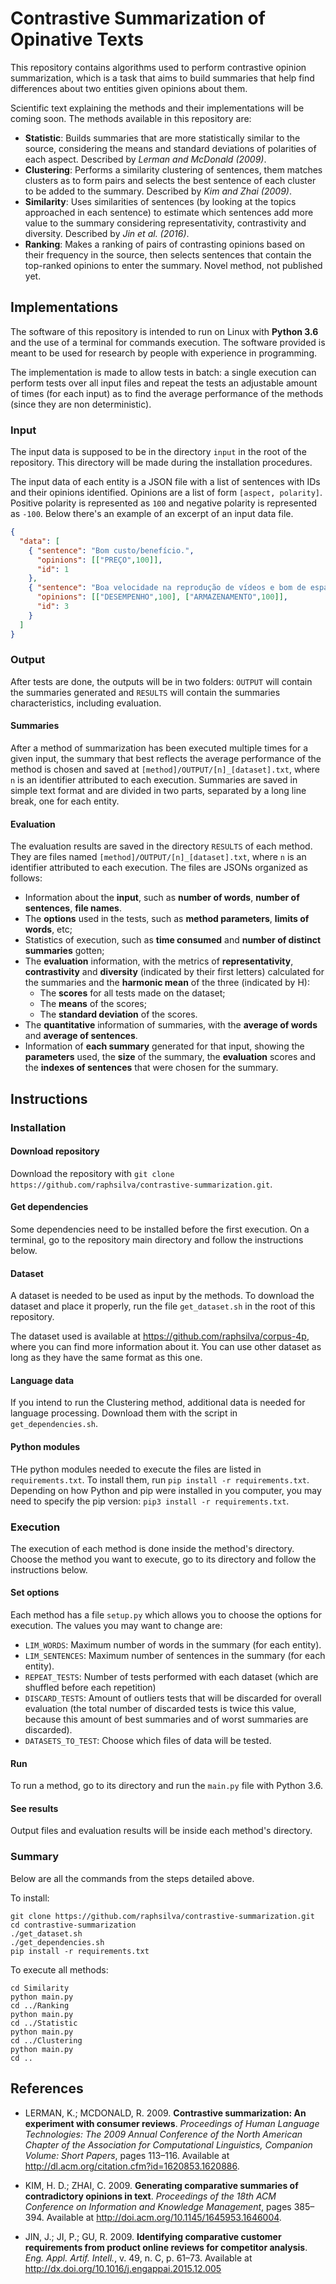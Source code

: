 # Contrastive Summarization of Opinative Texts

This repository contains algorithms used to perform contrastive opinion summarization, which is a task that aims to build summaries that help find differences about two entities given opinions about them. 

Scientific text explaining the methods and their implementations will be coming soon. The methods available in this repository are:
* **Statistic**: Builds summaries that are more statistically similar to the source, considering the means and standard deviations of polarities of each aspect. Described by _Lerman and McDonald (2009)_.  
* **Clustering**: Performs a similarity clustering of sentences, them matches clusters as to form pairs and selects the best sentence of each cluster to be added to the summary. Described by _Kim and Zhai (2009)_.
* **Similarity**: Uses similarities of sentences (by looking at the topics approached in each sentence) to estimate which sentences add more value to the summary considering representativity, contrastivity and diversity. Described by _Jin et al. (2016)_.
* **Ranking**: Makes a ranking of pairs of contrasting opinions based on their frequency in the source, then selects sentences that contain the top-ranked opinions to enter the summary. Novel method, not published yet.


## Implementations

The software of this repository is intended to run on Linux with **Python 3.6** and the use of a terminal for commands execution. The software provided is meant to be used for research by people with experience in programming.

The implementation is made to allow tests in batch: a single execution can perform tests over all input files and repeat the tests an adjustable amount of times (for each input) as to find the average performance of the methods (since they are non deterministic).


### Input

The input data is supposed to be in the directory `input` in the root of the repository. This directory will be made during the installation procedures. 

The input data of each entity is a JSON file with a list of sentences with IDs and their opinions identified. Opinions are a list of form `[aspect, polarity]`. Positive polarity is represented as `100` and negative polarity is represented as `-100`. Below there's an example of an excerpt of an input data file. 

```json
{
  "data": [
    { "sentence": "Bom custo/benefício.",
      "opinions": [["PREÇO",100]],
      "id": 1            
    },
    { "sentence": "Boa velocidade na reprodução de vídeos e bom de espaço de memória.",
      "opinions": [["DESEMPENHO",100], ["ARMAZENAMENTO",100]],
      "id": 3            
    }
  ]
}
```

### Output

After tests are done, the outputs will be in two folders: `OUTPUT` will contain the summaries generated and `RESULTS` will contain the summaries characteristics, including evaluation. 

#### Summaries 

After a method of summarization has been executed multiple times for a given input, the summary that best reflects the average performance of the method is chosen and saved at `[method]/OUTPUT/[n]_[dataset].txt`, where `n` is an identifier attributed to each execution. Summaries are saved in simple text format and are divided in two parts, separated by a long line break, one for each entity.

#### Evaluation

The evaluation results are saved in the directory `RESULTS` of each method. They are files named `[method]/OUTPUT/[n]_[dataset].txt`,  where `n` is an identifier attributed to each execution. The files are JSONs organized as follows: 
* Information about the **input**, such as **number of words**, **number of sentences**, **file names**.
* The **options** used in the tests, such as **method parameters**, **limits of words**, etc;
* Statistics of execution, such as **time consumed** and **number of distinct summaries** gotten;
* The **evaluation** information, with the metrics of **representativity**, **contrastivity** and **diversity** (indicated by their first letters) calculated for the summaries and the **harmonic mean** of the three (indicated by H):
    * The **scores** for all tests made on the dataset;
    * The **means** of the scores;
    * The **standard deviation** of the scores. 
* The **quantitative** information of summaries, with the **average of words** and **average of sentences**.
* Information of **each summary** generated for that input, showing the **parameters** used, the **size** of the summary, the **evaluation** scores and the **indexes of sentences** that were chosen for the summary.



## Instructions

### Installation

#### Download repository

Download the repository with `git clone https://github.com/raphsilva/contrastive-summarization.git`. 

#### Get dependencies

Some dependencies need to be installed before the first execution. On a terminal, go to the repository main directory and follow the instructions below.

#### Dataset

A dataset is needed to be used as input by the methods. To download the dataset and place it properly, run the file `get_dataset.sh` in the root of this repository. 

The dataset used is available at https://github.com/raphsilva/corpus-4p, where you can find more information about it. You can use other dataset as long as they have the same format as this one.

#### Language data

If you intend to run the Clustering method, additional data is needed for language processing. Download them with the script in `get_dependencies.sh`.

#### Python modules

THe python modules needed to execute the files are listed in `requirements.txt`. To install them, run `pip install -r requirements.txt`. Depending on how Python and pip were installed in you computer, you may need to specify the pip version: `pip3 install -r requirements.txt`.


### Execution

The execution of each method is done inside the method's directory. Choose the method you want to execute, go to its directory and follow the instructions below.

#### Set options

Each method has a file `setup.py` which allows you to choose the options for execution. The values you may want to change are: 
* `LIM_WORDS`: Maximum number of words in the summary (for each entity).
* `LIM_SENTENCES`: Maximum number of sentences in the summary (for each entity).
* `REPEAT_TESTS`: Number of tests performed with each dataset (which are shuffled before each repetition)
* `DISCARD_TESTS`: Amount of outliers tests that will be discarded for overall evaluation (the total number of discarded tests is twice this value, because this amount of best summaries and of worst summaries are discarded).
* `DATASETS_TO_TEST`: Choose which files of data will be tested.

#### Run

To run a method, go to its directory and run the `main.py` file with Python 3.6. 

#### See results

Output files and evaluation results will be inside each method's directory.


### Summary

Below are all the commands from the steps detailed above. 

To install:
```
git clone https://github.com/raphsilva/contrastive-summarization.git
cd contrastive-summarization
./get_dataset.sh
./get_dependencies.sh
pip install -r requirements.txt
```

To execute all methods:
```
cd Similarity
python main.py
cd ../Ranking
python main.py
cd ../Statistic
python main.py
cd ../Clustering
python main.py
cd ..
```


## References

* LERMAN, K.; MCDONALD, R.  2009.  **Contrastive summarization: An experiment with consumer
reviews**.  _Proceedings of Human Language Technologies: The 2009 Annual Conference
of the North American Chapter of the Association for Computational Linguistics, Companion Volume: Short Papers_, pages 113–116.  Available at http://dl.acm.org/citation.cfm?id=1620853.1620886.

* KIM, H. D.; ZHAI, C. 2009.  **Generating comparative summaries of contradictory opinions in text**.  _Proceedings of the 18th ACM Conference on Information and Knowledge Management_, pages 385–394.  Available at http://doi.acm.org/10.1145/1645953.1646004. 

* JIN, J.; JI, P.; GU, R. 2009.  **Identifying comparative customer requirements from product online reviews for competitor analysis**.  _Eng. Appl. Artif. Intell._, v. 49, n. C, p. 61–73.  Available at http://dx.doi.org/10.1016/j.engappai.2015.12.005
